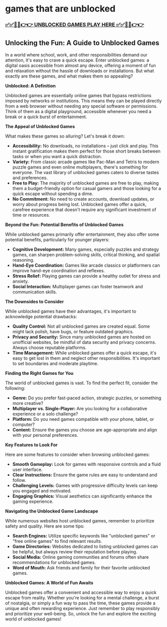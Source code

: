 # games that are unblocked

### [✅✅🔴🔴👉👉 UNBLOCKED GAMES PLAY HERE ✅✅🔴🔴👉👉](https://topstoryindia.com)

## Unlocking the Fun: A Guide to Unblocked Games

In a world where school, work, and other responsibilities demand our attention, it's easy to crave a quick escape.  Enter unblocked games: a digital oasis accessible from almost any device, offering a moment of fun and relaxation without the hassle of downloads or installations. But what exactly are these games, and what makes them so appealing?

**Unblocked: A Definition**

Unblocked games are essentially online games that bypass restrictions imposed by networks or institutions. This means they can be played directly from a web browser without needing any special software or permissions. Think of them as a digital playground, accessible whenever you need a break or a quick burst of entertainment.

**The Appeal of Unblocked Games**

What makes these games so alluring? Let's break it down:

* **Accessibility:** No downloads, no installations – just click and play. This instant gratification makes them perfect for those short breaks between tasks or when you want a quick distraction.
* **Variety:** From classic arcade games like Pac-Man and Tetris to modern puzzle games and even online multiplayers, there's something for everyone.  The vast library of unblocked games caters to diverse tastes and preferences.
* **Free to Play:**  The majority of unblocked games are free to play, making them a budget-friendly option for casual gamers and those looking for a quick escape without spending a dime.
* **No Commitment:** No need to create accounts, download updates, or worry about progress being lost. Unblocked games offer a quick, carefree experience that doesn't require any significant investment of time or resources.

**Beyond the Fun: Potential Benefits of Unblocked Games**

While unblocked games primarily offer entertainment, they also offer some potential benefits, particularly for younger players:

* **Cognitive Development:** Many games, especially puzzles and strategy games, can sharpen problem-solving skills, critical thinking, and spatial reasoning. 
* **Hand-Eye Coordination:**  Games like arcade classics or platformers can improve hand-eye coordination and reflexes.
* **Stress Relief:** Playing games can provide a healthy outlet for stress and anxiety.
* **Social Interaction:**  Multiplayer games can foster teamwork and communication skills.

**The Downsides to Consider**

While unblocked games have their advantages, it's important to acknowledge potential drawbacks:

* **Quality Control:**  Not all unblocked games are created equal. Some might lack polish, have bugs, or feature outdated graphics.
* **Privacy and Security:** Since many unblocked games are hosted on unofficial websites, be mindful of data security and privacy concerns. Always choose reputable platforms.
* **Time Management:**  While unblocked games offer a quick escape, it's easy to get lost in them and neglect other responsibilities. It's important to set boundaries and moderate playtime.

**Finding the Right Games for You**

The world of unblocked games is vast. To find the perfect fit, consider the following:

* **Genre:**  Do you prefer fast-paced action, strategic puzzles, or something more creative?
* **Multiplayer vs. Single-Player:** Are you looking for a collaborative experience or a solo challenge?
* **Platform:**  Do you need games compatible with your phone, tablet, or computer?
* **Content:**  Ensure the games you choose are age-appropriate and align with your personal preferences.

**Key Features to Look For**

Here are some features to consider when browsing unblocked games:

* **Smooth Gameplay:**  Look for games with responsive controls and a fluid user interface.
* **Clear Instructions:**  Ensure the game rules are easy to understand and follow.
* **Challenging Levels:**  Games with progressive difficulty levels can keep you engaged and motivated.
* **Engaging Graphics:**  Visual aesthetics can significantly enhance the gaming experience.

**Navigating the Unblocked Game Landscape**

While numerous websites host unblocked games, remember to prioritize safety and quality. Here are some tips:

* **Search Engines:** Utilize specific keywords like "unblocked games" or "free online games" to find relevant results.
* **Game Directories:** Websites dedicated to listing unblocked games can be helpful, but always review their reputation before playing.
* **Social Media:**  Online gaming communities and forums often share recommendations for unblocked games.
* **Word of Mouth:**  Ask friends and family for their favorite unblocked games.

**Unblocked Games: A World of Fun Awaits**

Unblocked games offer a convenient and accessible way to enjoy a quick escape from reality. Whether you're looking for a mental challenge, a burst of nostalgia, or simply a fun way to pass the time, these games provide a unique and often rewarding experience. Just remember to play responsibly and prioritize your well-being. So, unlock the fun and explore the exciting world of unblocked games! 

